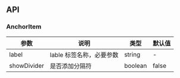 ## API

### AnchorItem

| 参数        | 说明                     | 类型    | 默认值 |
| ----------- | ------------------------ | ------- | ------ |
| label       | lable 标签名称，必要参数 | string  | -      |
| showDivider | 是否添加分隔符           | boolean | false  |
